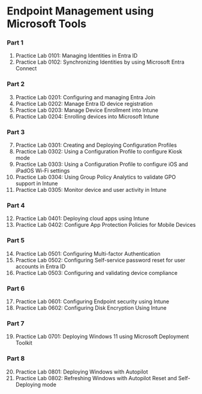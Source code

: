 # Endpoint Management using Microsoft Tools

### Part 1
1. Practice Lab 0101: Managing Identities in Entra ID
2. Practice Lab 0102: Synchronizing Identities by using Microsoft Entra Connect

### Part 2
3. Practice Lab 0201: Configuring and managing Entra Join
4. Practice Lab 0202: Manage Entra ID device registration
5. Practice Lab 0203: Manage Device Enrollment into Intune
6. Practice Lab 0204: Enrolling devices into Microsoft Intune

### Part 3
7. Practice Lab 0301: Creating and Deploying Configuration Profiles
8. Practice Lab 0302: Using a Configuration Profile to configure Kiosk mode
9. Practice Lab 0303: Using a Configuration Profile to configure iOS and iPadOS Wi-Fi settings
10. Practice Lab 0304: Using Group Policy Analytics to validate GPO support in Intune
11. Practice Lab 0305: Monitor device and user activity in Intune

### Part 4
12. Practice Lab 0401: Deploying cloud apps using Intune
13. Practice Lab 0402: Configure App Protection Policies for Mobile Devices

### Part 5
14. Practice Lab 0501: Configuring Multi-factor Authentication
15. Practice Lab 0502: Configuring Self-service password reset for user accounts in Entra ID
16. Practice Lab 0503: Configuring and validating device compliance

### Part 6
17. Practice Lab 0601: Configuring Endpoint security using Intune
18. Practice Lab 0602: Configuring Disk Encryption Using Intune

### Part 7
19. Practice Lab 0701: Deploying Windows 11 using Microsoft Deployment Toolkit

### Part 8
20. Practice Lab 0801: Deploying Windows with Autopilot
21. Practice Lab 0802: Refreshing Windows with Autopilot Reset and Self-Deploying mode 
